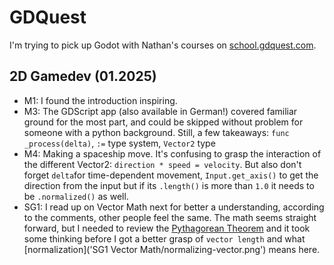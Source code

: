 # GDQuest

I'm trying to pick up Godot with Nathan's courses on [school.gdquest.com](https://school.gdquest.com).

## 2D Gamedev (01.2025)

- M1: I found the introduction inspiring.
- M3: The GDScript app (also available in German!) covered familiar ground for the most part, and could be skipped without problem for someone with a python background. Still, a few takeaways: `func _process(delta)`, `:=` type system, `Vector2` type
- M4: Making a spaceship move. It's confusing to grasp the interaction of the different Vector2: `direction * speed = velocity`. But also don't forget `delta`for time-dependent movement, `Input.get_axis()` to get the direction from the input but if its `.length()` is more than `1.0` it needs to be `.normalized()` as well.
- SG1: I read up on Vector Math next for better a understanding, according to the comments, other people feel the same. The math seems straight forward, but I needed to review the [Pythagorean Theorem](https://en.wikipedia.org/wiki/Pythagorean_theorem) and it took some thinking before I got a better grasp of `vector length` and what [normalization]('SG1 Vector Math/normalizing-vector.png') means here.
